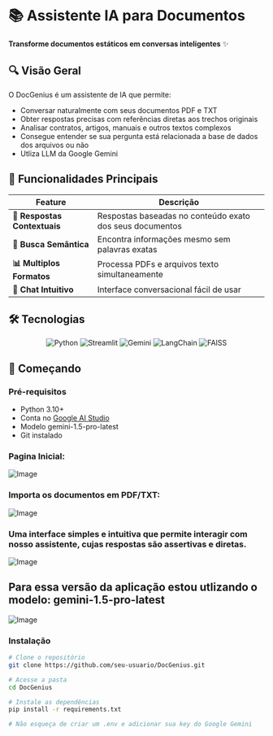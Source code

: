 # 📚 Assistente IA para Documentos



**Transforme documentos estáticos em conversas inteligentes** ✨

## 🔍 Visão Geral
O DocGenius é um assistente de IA que permite:
- Conversar naturalmente com seus documentos PDF e TXT
- Obter respostas precisas com referências diretas aos trechos originais
- Analisar contratos, artigos, manuais e outros textos complexos
- Consegue entender se sua pergunta está relacionada a base de dados dos arquivos ou não 
- Utliza LLM da Google Gemini

## 🎯 Funcionalidades Principais
| Feature | Descrição |
|---------|-----------|
| **📌 Respostas Contextuais** | Respostas baseadas no conteúdo exato dos seus documentos |
| **🔎 Busca Semântica** | Encontra informações mesmo sem palavras exatas |
| **📊 Multiplos Formatos** | Processa PDFs e arquivos texto simultaneamente |
| **💬 Chat Intuitivo** | Interface conversacional fácil de usar |

## 🛠️ Tecnologias
<div align="center">
  
![Python](https://img.shields.io/badge/Python-3.10+-blue?logo=python)
![Streamlit](https://img.shields.io/badge/Streamlit-FF4B4B?logo=streamlit)
![Gemini](https://img.shields.io/badge/Google_Gemini-4285F4?logo=google)
![LangChain](https://img.shields.io/badge/LangChain-00AC47?logo=langchain)
![FAISS](https://img.shields.io/badge/FAISS-Vector_Search-FF6D00?logo=facebook)

</div>

## 🚀 Começando

### Pré-requisitos
- Python 3.10+
- Conta no [Google AI Studio](https://ai.google.dev/)
- Modelo gemini-1.5-pro-latest
- Git instalado
### Pagina Inicial:
![Image](https://github.com/user-attachments/assets/dc25b743-f378-4fcf-8ce7-5e8797c6a44d)

### Importa os documentos em  PDF/TXT:
![Image](https://github.com/user-attachments/assets/cd3cb78a-fc17-458a-9d24-182979d54404)

### Uma interface simples e intuitiva que permite interagir com nosso assistente, cujas respostas são assertivas e diretas.
![Image](https://github.com/user-attachments/assets/a951d18c-6e43-4d01-8d6f-e0693e147aee)

## Para essa versão da aplicação estou utlizando o modelo: gemini-1.5-pro-latest

![Image](https://github.com/user-attachments/assets/011e6a12-cc94-473a-bda5-6e77ab8784b0)

### Instalação
```bash
# Clone o repositório
git clone https://github.com/seu-usuario/DocGenius.git

# Acesse a pasta
cd DocGenius

# Instale as dependências
pip install -r requirements.txt

# Não esqueça de criar um .env e adicionar sua key do Google Gemini




